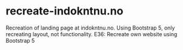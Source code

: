 # recreate-indokntnu.no
Recreation of landing page at indokntnu.no. Using Bootstrap 5, only recreating layout, not functionality.
E36: Recreate own website using Bootstrap 5
```